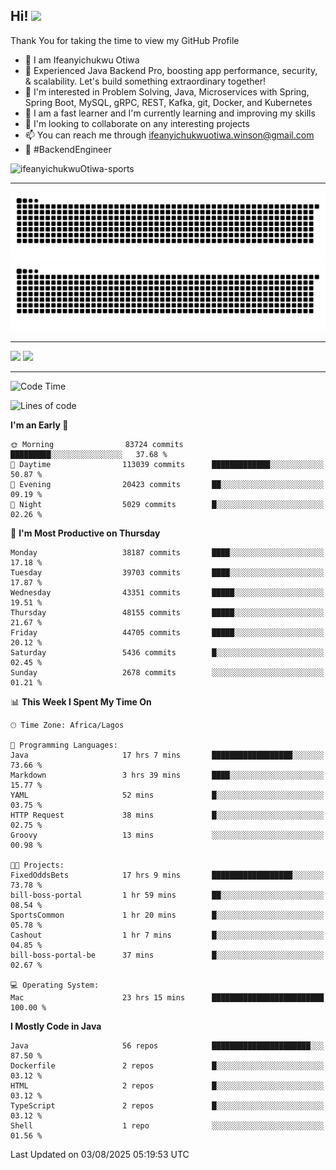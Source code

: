 <!-- BLOG-POST-LIST:START --><!-- BLOG-POST-LIST:END -->

## Hi! <img src="https://media.giphy.com/media/hvRJCLFzcasrR4ia7z/giphy.gif" width="4%"> 

Thank You for taking the time to view my GitHub Profile

- 👋 I am Ifeanyichukwu Otiwa
- 🚀 Experienced Java Backend Pro, boosting app performance, security, & scalability. Let's build something extraordinary together!
- 👀 I'm interested in Problem Solving, Java, Microservices with Spring, Spring Boot, MySQL, gRPC, REST, Kafka, git, Docker, and Kubernetes
- 🌱 I am a fast learner and I'm currently learning and improving my skills
- 💞️ I'm looking to collaborate on any interesting projects
- 📫 You can reach me through ifeanyichukwuotiwa.winson@gmail.com
- 🚀 #BackendEngineer

<p align="left" marginTop="10px"> <img src="https://komarev.com/ghpvc/?username=ifeanyichukwuOtiwa-sports&label=Profile%20views&color=0e75b6&style=for-the-badge" alt="ifeanyichukwuOtiwa-sports" /> </p>

***

<!--🐍📈SNAKEGRAPH / 🌐WEBSITE: https://github.com/Platane/snk -->
![github contribution grid snake animation](https://raw.githubusercontent.com/ifeanyichukwuOtiwa-sports/ifeanyichukwuOtiwa-sports/output/github-contribution-grid-snake-dark.svg#gh-dark-mode-only)![github contribution grid snake animation](https://raw.githubusercontent.com/ifeanyichukwuOtiwa-sports/ifeanyichukwuOtiwa-sports/output/github-contribution-grid-snake.svg#gh-light-mode-only)

***

<p float="left">
  <img float="left" src="https://github-readme-stats.vercel.app/api?username=ifeanyichukwuOtiwa-sports&count_private=true&include_all_commits=true&theme=react&show_icons=true" />
  <img float="right" src="https://github-readme-stats.vercel.app/api/top-langs/?username=ifeanyichukwuOtiwa-sports&layout=compact&show_icons=true&theme=react" /> 
</p>

***



<!--START_SECTION:waka-->
![Code Time](http://img.shields.io/badge/Code%20Time-4%2C033%20hrs%2018%20mins-blue)

![Lines of code](https://img.shields.io/badge/From%20Hello%20World%20I%27ve%20Written-61.2%20million%20lines%20of%20code-blue)

**I'm an Early 🐤** 

```text
🌞 Morning                83724 commits       █████████░░░░░░░░░░░░░░░░   37.68 % 
🌆 Daytime                113039 commits      █████████████░░░░░░░░░░░░   50.87 % 
🌃 Evening                20423 commits       ██░░░░░░░░░░░░░░░░░░░░░░░   09.19 % 
🌙 Night                  5029 commits        █░░░░░░░░░░░░░░░░░░░░░░░░   02.26 % 
```
📅 **I'm Most Productive on Thursday** 

```text
Monday                   38187 commits       ████░░░░░░░░░░░░░░░░░░░░░   17.18 % 
Tuesday                  39703 commits       ████░░░░░░░░░░░░░░░░░░░░░   17.87 % 
Wednesday                43351 commits       █████░░░░░░░░░░░░░░░░░░░░   19.51 % 
Thursday                 48155 commits       █████░░░░░░░░░░░░░░░░░░░░   21.67 % 
Friday                   44705 commits       █████░░░░░░░░░░░░░░░░░░░░   20.12 % 
Saturday                 5436 commits        █░░░░░░░░░░░░░░░░░░░░░░░░   02.45 % 
Sunday                   2678 commits        ░░░░░░░░░░░░░░░░░░░░░░░░░   01.21 % 
```


📊 **This Week I Spent My Time On** 

```text
🕑︎ Time Zone: Africa/Lagos

💬 Programming Languages: 
Java                     17 hrs 7 mins       ██████████████████░░░░░░░   73.66 % 
Markdown                 3 hrs 39 mins       ████░░░░░░░░░░░░░░░░░░░░░   15.77 % 
YAML                     52 mins             █░░░░░░░░░░░░░░░░░░░░░░░░   03.75 % 
HTTP Request             38 mins             █░░░░░░░░░░░░░░░░░░░░░░░░   02.75 % 
Groovy                   13 mins             ░░░░░░░░░░░░░░░░░░░░░░░░░   00.98 % 

🐱‍💻 Projects: 
FixedOddsBets            17 hrs 9 mins       ██████████████████░░░░░░░   73.78 % 
bill-boss-portal         1 hr 59 mins        ██░░░░░░░░░░░░░░░░░░░░░░░   08.54 % 
SportsCommon             1 hr 20 mins        █░░░░░░░░░░░░░░░░░░░░░░░░   05.78 % 
Cashout                  1 hr 7 mins         █░░░░░░░░░░░░░░░░░░░░░░░░   04.85 % 
bill-boss-portal-be      37 mins             █░░░░░░░░░░░░░░░░░░░░░░░░   02.67 % 

💻 Operating System: 
Mac                      23 hrs 15 mins      █████████████████████████   100.00 % 
```

**I Mostly Code in Java** 

```text
Java                     56 repos            ██████████████████████░░░   87.50 % 
Dockerfile               2 repos             █░░░░░░░░░░░░░░░░░░░░░░░░   03.12 % 
HTML                     2 repos             █░░░░░░░░░░░░░░░░░░░░░░░░   03.12 % 
TypeScript               2 repos             █░░░░░░░░░░░░░░░░░░░░░░░░   03.12 % 
Shell                    1 repo              ░░░░░░░░░░░░░░░░░░░░░░░░░   01.56 % 
```




 Last Updated on 03/08/2025 05:19:53 UTC
<!--END_SECTION:waka-->

<!--
<p align="center">
![trophy](https://github-profile-trophy.vercel.app/?username=ifeanyichukwuOtiwa-sports&theme=onedark) (https://github.com/ryo-ma/github-profile-trophy)
</p>
-->

<!---
ifeanyi-otiwa/ifeanyi-otiwa is a ✨ special ✨ repository because its `README.md` (this file) appears on your GitHub profile.
You can click the Preview link to take a look at your changes.
--->
